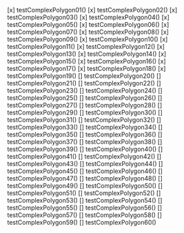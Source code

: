 [x] testComplexPolygon01()
[x] testComplexPolygon02()
[x] testComplexPolygon03()
[x] testComplexPolygon04()
[x] testComplexPolygon05()
[x] testComplexPolygon06()
[x] testComplexPolygon07()
[x] testComplexPolygon08()
[x] testComplexPolygon09()
[x] testComplexPolygon10()
[x] testComplexPolygon11()
[x] testComplexPolygon12()
[x] testComplexPolygon13()
[x] testComplexPolygon14()
[x] testComplexPolygon15()
[x] testComplexPolygon16()
[x] testComplexPolygon17()
[x] testComplexPolygon18()
[x] testComplexPolygon19()
[] testComplexPolygon20()
[] testComplexPolygon21()
[] testComplexPolygon22()
[] testComplexPolygon23()
[] testComplexPolygon24()
[] testComplexPolygon25()
[] testComplexPolygon26()
[] testComplexPolygon27()
[] testComplexPolygon28()
[] testComplexPolygon29()
[] testComplexPolygon30()
[] testComplexPolygon31()
[] testComplexPolygon32()
[] testComplexPolygon33()
[] testComplexPolygon34()
[] testComplexPolygon35()
[] testComplexPolygon36()
[] testComplexPolygon37()
[] testComplexPolygon38()
[] testComplexPolygon39()
[] testComplexPolygon40()
[] testComplexPolygon41()
[] testComplexPolygon42()
[] testComplexPolygon43()
[] testComplexPolygon44()
[] testComplexPolygon45()
[] testComplexPolygon46()
[] testComplexPolygon47()
[] testComplexPolygon48()
[] testComplexPolygon49()
[] testComplexPolygon50()
[] testComplexPolygon51()
[] testComplexPolygon52()
[] testComplexPolygon53()
[] testComplexPolygon54()
[] testComplexPolygon55()
[] testComplexPolygon56()
[] testComplexPolygon57()
[] testComplexPolygon58()
[] testComplexPolygon59()
[] testComplexPolygon60()
